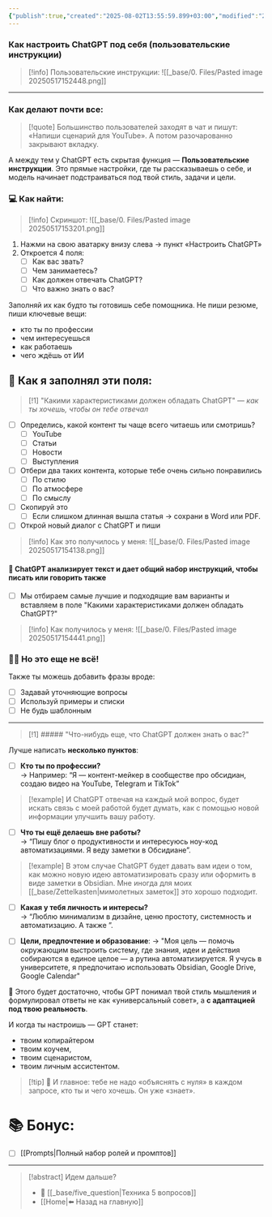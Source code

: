 ```yaml
---
{"publish":true,"created":"2025-08-02T13:55:59.899+03:00","modified":"2025-08-02T13:55:59.910+03:00","cssclasses":""}
---
```


### Как настроить ChatGPT под себя (пользовательские инструкции)


>[!info] Пользовательские инструкции:
>![[_base/0. Files/Pasted image 20250517152448.png]]

---
### Как делают почти все:

>[!quote] Большинство пользователей заходят в чат и пишут: «Напиши сценарий для YouTube». 
>А потом разочарованно закрывают вкладку.

А между тем у ChatGPT есть скрытая функция — **Пользовательские инструкции**. 
	Это прямые настройки, где ты рассказываешь о себе, и модель начинает подстраиваться под твой стиль, задачи и цели.

### 💻 Как найти:

>[!info] Скриншот:
>![[_base/0. Files/Pasted image 20250517153201.png]]

1. Нажми на свою аватарку внизу слева → пункт «Настроить ChatGPT»
2. Откроется 4 поля:
    - [ ] Как вас звать?
    - [ ] Чем занимаетесь?
    - [ ] Как должен отвечать ChatGPT?
    - [ ] Что важно знать о вас?

Заполняй их как будто ты готовишь себе помощника. 
	Не пиши резюме, пиши ключевые вещи:
- кто ты по профессии
- чем интересуешься
- как работаешь
- чего ждёшь от ИИ

## 🤔 Как я заполнял эти поля:

>[!1] "Какими характеристиками должен обладать ChatGPT" — *как ты хочешь, чтобы он тебе отвечал*

- [ ] Определись, какой контент ты чаще всего читаешь или смотришь?
	- [ ] YouTube
	- [ ] Статьи
	- [ ] Новости
	- [ ] Выступления

- [ ] Отбери два таких контента, которые тебе очень сильно понравились
	- [ ] По стилю
	- [ ] По атмосфере
	- [ ] По смыслу

- [ ] Скопируй это
	- [ ] Если слишком длинная вышла статья -> сохрани в Word или PDF.

- [ ] Открой новый диалог с ChatGPT и пиши

>[!info] Как это получилось у меня: 
> ![[_base/0. Files/Pasted image 20250517154138.png]]

#### 💬 ChatGPT анализирует текст и дает общий набор инструкций, чтобы писать или говорить также

- [ ] Мы отбираем самые лучшие и подходящие вам варианты и вставляем в поле "Какими характеристиками должен обладать ChatGPT?"

>[!info] Как получилось у меня:
>![[_base/0. Files/Pasted image 20250517154441.png]]

### 🙋‍♂️ Но это еще не всё!

Также ты можешь добавить фразы вроде:
- [ ] Задавай уточняющие вопросы
- [ ] Используй примеры и списки
- [ ] Не будь шаблонным

---
>[!1] ##### "Что-нибудь еще, что ChatGPT должен знать о вас?"

Лучше написать **несколько пунктов**:

 - [ ] **Кто ты по профессии?**  
    → Например: “Я — контент-мейкер в сообществе про обсидиан, создаю видео на YouTube, Telegram и TikTok”

>[!example] И ChatGPT отвечая на каждый мой вопрос, будет искать связь с моей работой 
будет думать, как с помощью новой информации улучшить вашу работу.

- [ ] **Что ты ещё делаешь вне работы?**  
    → “Пишу блог о продуктивности и интересуюсь ноу-код автоматизациями. Я веду заметки в Обсидиане”. 

>[!example] В этом случае ChatGPT будет давать вам идеи о том, 
>как можно новую идею автоматизировать сразу или оформить в виде заметки в Obsidian. Мне иногда для моих [[_base/Zettelkasten\|мимолетных заметок]] это хорошо подходит. 

- [ ] **Какая у тебя личность и интересы?**  
    → “Люблю минимализм в дизайне, ценю простоту, системность и автоматизацию. А также ”.

- [ ] **Цели, предпочтение и образование**:
	-> "Моя цель — помочь окружающим выстроить систему, где знания, идеи и действия собираются в единое целое — а рутина автоматизируется. Я учусь в университете, я предпочитаю использовать Obsidian, Google Drive, Google Calendar"

🧩 Этого будет достаточно, чтобы GPT понимал твой стиль мышления и формулировал ответы не как «универсальный совет», а **с адаптацией под твою реальность**.

И когда ты настроишь  — GPT станет:
- твоим копирайтером
- твоим коучем,
- твоим сценаристом,
- твоим личным ассистентом.

>[!tip] 📌 И главное: тебе не надо «объяснять с нуля» в каждом запросе, кто ты и чего хочешь. Он уже «знает».

# 📚 Бонус:

- [ ] [[Prompts\|Полный набор ролей и промптов]]

---

> [!abstract] Идем дальше?
> - 🧠 [[_base/five_question\|Техника 5 вопросов]]
> - [[Home\|⬅️ Назад на главную]]